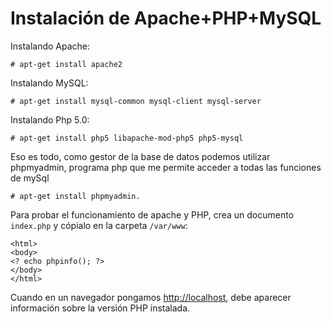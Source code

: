 # Instalación de Apache+PHP+MySQL

Instalando Apache:  
  
    # apt-get install apache2  
  
Instalando MySQL:  
  
    # apt-get install mysql-common mysql-client mysql-server  
  
Instalando Php 5.0:  
  
    # apt-get install php5 libapache-mod-php5 php5-mysql  
  
Eso es todo, como gestor de la base de datos podemos utilizar phpmyadmin, programa php que me permite acceder a todas las funciones de mySql  
  
    # apt-get install phpmyadmin.  


Para probar el funcionamiento de apache y PHP, crea un documento `index.php` y cópialo en la carpeta `/var/www`:

    <html>  
    <body>  
    <? echo phpinfo(); ?>  
    </body>  
    </html>


Cuando en un navegador pongamos [http://localhost](http://localhost/), debe aparecer información sobre la versión PHP instalada.